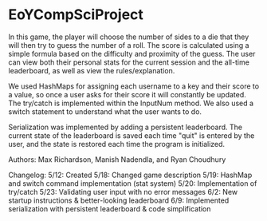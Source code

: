 # EoYCompSciProject
In this game, the player will choose the number of sides to a die that they will then try to guess the number of a roll. The score is calculated using a simple formula based on the difficulty and proximity of the guess. The user can view both their personal stats for the current session and the all-time leaderboard, as well as view the rules/explanation.

We used HashMaps for assigning each username to a key and their score to a value, so once a user asks for their score it will constantly be updated. The try/catch is implemented within the InputNum method. We also used a switch statement to understand what the user wants to do.

Serialization was implemented by adding a persistent leaderboard. The current state of the leaderboard is saved each time "quit" is entered by the user, and the state is restored each time the program is initialized.

Authors: Max Richardson, Manish Nadendla, and Ryan Choudhury

Changelog:
5/12: Created
5/18: Changed game description
5/19: HashMap and switch command implementation (stat system)
5/20: Implementation of try/catch 
5/23: Validating user input with no error messages
6/2: New startup instructions & better-looking leaderboard
6/9: Implemented serialization with persistent leaderboard & code simplification